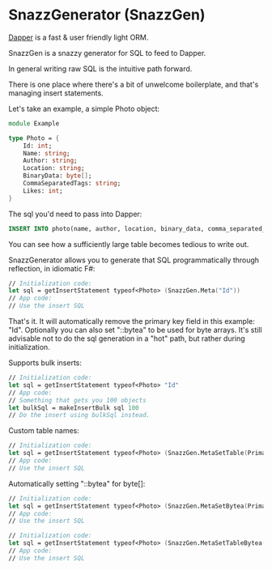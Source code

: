 # SnazzGenerator (SnazzGen)

[Dapper](https://github.com/StackExchange/Dapper) is a fast & user friendly light ORM.

SnazzGen is a snazzy generator for SQL to feed to Dapper.

In general writing raw SQL is the intuitive path forward.

There is one place where there's a bit of unwelcome boilerplate, and that's managing insert statements.

Let's take an example, a simple Photo object:

```fsharp
module Example

type Photo = {
    Id: int;
    Name: string;
    Author: string;
    Location: string;
    BinaryData: byte[];
    CommaSeparatedTags: string;
    Likes: int;
}
```

The sql you'd need to pass into Dapper:

```sql
INSERT INTO photo(name, author, location, binary_data, comma_separated_tags, likes) VALUES (@Name, @Author, @Location, @BinaryData::bytea, @CommaSeparatedTags, @Likes)
```

You can see how a sufficiently large table becomes tedious to write out.

SnazzGenerator allows you to generate that SQL programmatically through reflection, in idiomatic F#:

```fsharp
// Initialization code:
let sql = getInsertStatement typeof<Photo> (SnazzGen.Meta("Id"))
// App code:
// Use the insert SQL
```

That's it. It will automatically remove the primary key field in this example: "Id". Optionally you can also set "::bytea" to be used for byte arrays.
It's still advisable not to do the sql generation in a "hot" path, but rather during initialization.

Supports bulk inserts:

```fsharp
// Initialization code:
let sql = getInsertStatement typeof<Photo> "Id"
// App code:
// Something that gets you 100 objects
let bulkSql = makeInsertBulk sql 100
// Do the insert using bulkSql instead.
```

Custom table names:

```fsharp
// Initialization code:
let sql = getInsertStatement typeof<Photo> (SnazzGen.MetaSetTable(PrimaryKey="Id", TableName="photographs"))
// App code:
// Use the insert SQL
```

Automatically setting "::bytea" for byte[]:

```fsharp
// Initialization code:
let sql = getInsertStatement typeof<Photo> (SnazzGen.MetaSetBytea(PrimaryKey="Id", TableName="photographs"))
// App code:
// Use the insert SQL
```

```fsharp
// Initialization code:
let sql = getInsertStatement typeof<Photo> (SnazzGen.MetaSetTableBytea(PrimaryKey="Id", TableName="photographs"))
// App code:
// Use the insert SQL
```